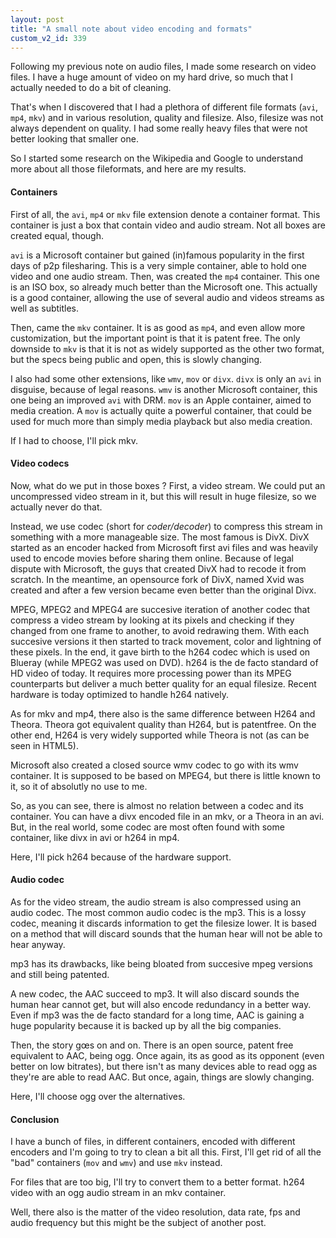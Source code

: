 ```yaml
---
layout: post
title: "A small note about video encoding and formats"
custom_v2_id: 339
---
```


<p>Following my previous note on audio files, I made some research on video files. I have a huge amount of video on my hard drive, so much that I actually needed to do a bit of cleaning.</p>
<p>That's when I discovered that I had a plethora of different file formats (<code>avi</code>, <code>mp4</code>, <code>mkv</code>) and in various resolution, quality and filesize. Also, filesize was not always dependent on quality. I had some really heavy files that were not better looking that smaller one.</p>
<p>So I started some research on the Wikipedia and Google to understand more about all those fileformats, and here are my results.</p>
<h4>Containers</h4>
<p>First of all, the <code>avi</code>, <code>mp4</code> or <code>mkv</code> file extension denote a container format. This container is just a box that contain video and audio stream. Not all boxes are created equal, though.</p>
<p><code>avi</code> is a Microsoft container but gained (in)famous popularity in the first days of p2p filesharing. This is a very simple container, able to hold one video and one audio stream. Then, was created the <code>mp4</code> container. This one is an ISO box, so already much better than the Microsoft one. This actually is a good container, allowing the use of several audio and videos streams as well as subtitles.</p>
<p>Then, came the <code>mkv</code> container. It is as good as <code>mp4</code>, and even allow more customization, but the important point is that it is patent free. The only downside to <code>mkv</code> is that it is not as widely supported as the other two format, but the specs being public and open, this is slowly changing.</p>
<p>I also had some other extensions, like <code>wmv</code>, <code>mov</code> or <code>divx</code>. <code>divx</code> is only an <code>avi</code> in disguise, because of legal reasons. <code>wmv</code> is another Microsoft container, this one being an improved <code>avi</code> with DRM. <code>mov</code> is an Apple container, aimed to media creation. A <code>mov</code> is actually quite a powerful container, that could be used for much more than simply media playback but also media creation.</p>
<p>If I had to choose, I'll pick mkv.</p>
<h4>Video codecs</h4>
<p>Now, what do we put in those boxes ? First, a video stream. We could put an uncompressed video stream in it, but this will result in huge filesize, so we actually never do that.</p>
<p>Instead, we use codec (short for <em>coder/decoder</em>) to compress this stream in something with a more manageable size. The most famous is DivX. DivX started as an encoder hacked from Microsoft first avi files and was heavily used to encode movies before sharing them online. Because of legal dispute with Microsoft, the guys that created DivX had to recode it from scratch. In the meantime, an opensource fork of DivX, named Xvid was created and after a few version became even better than the original Divx.</p>
<p>MPEG, MPEG2 and MPEG4 are succesive iteration of another codec that compress a video stream by looking at its pixels and checking if they changed from one frame to another, to avoid redrawing them. With each succesive versions it then started to track movement, color and lightning of these pixels. In the end, it gave birth to the h264 codec which is used on Blueray (while MPEG2 was used on DVD). h264 is the de facto standard of HD video of today. It requires more processing power than its MPEG counterparts but deliver a much better quality for an equal filesize. Recent hardware is today optimized to handle h264 natively.</p>
<p>As for mkv and mp4, there also is the same difference between H264 and Theora. Theora got equivalent quality than H264, but is patentfree. On the other end, H264 is very widely supported while Theora is not (as can be seen in HTML5).</p>
<p>Microsoft also created a closed source wmv codec to go with its wmv container. It is supposed to be based on MPEG4, but there is little known to it, so it of absolutly no use to me.</p>
<p>So, as you can see, there is almost no relation between a codec and its container. You can have a divx encoded file in an mkv, or a Theora in an avi. But, in the real world, some codec are most often found with some container, like divx in avi or h264 in mp4.</p>
<p>Here, I'll pick h264 because of the hardware support.</p>
<h4>Audio codec</h4>
<p>As for the video stream, the audio stream is also compressed using an audio codec. The most common audio codec is the mp3. This is a lossy codec, meaning it discards information to get the filesize lower. It is based on a method that will discard sounds that the human hear will not be able to hear anyway.</p>
<p>mp3 has its drawbacks, like being bloated from succesive mpeg versions and still being patented.</p>
<p>A new codec, the AAC succeed to mp3. It will also discard sounds the human hear cannot get, but will also encode redundancy in a better way. Even if mp3 was the de facto standard for a long time, AAC is gaining a huge popularity because it is backed up by all the big companies.</p>
<p>Then, the story gœs on and on. There is an open source, patent free equivalent to AAC, being ogg. Once again, its as good as its opponent (even better on low bitrates), but there isn't as many devices able to read ogg as they're are able to read AAC. But once, again, things are slowly changing.</p>
<p>Here, I'll choose ogg over the alternatives.</p>
<h4>Conclusion</h4>
<p>I have a bunch of files, in different containers, encoded with different encoders and I'm going to try to clean a bit all this. First, I'll get rid of all the "bad" containers (<code>mov</code> and <code>wmv</code>) and use <code>mkv</code> instead.</p>
<p>For files that are too big, I'll try to convert them to a better format. h264 video with an ogg audio stream in an mkv container.</p>
<p>Well, there also is the matter of the video resolution, data rate, fps and audio frequency but this might be the subject of another post.</p>